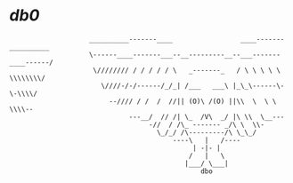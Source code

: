 # _____db0_____

                        __________-------____                 ____-------__________
                        \------____-------___--__---------__--___-------____------/
                         \//////// / / / / / \   _-------_   / \ \ \ \ \ \\\\\\\\/
                           \////-/-/------/_/_| /___   ___\ |_\_\------\-\-\\\\/
                             --//// / /  /  //|| (O)\ /(O) ||\\  \  \ \ \\\\--
                                  ---__/  // /| \_  /V\  _/ |\ \\  \__---
                                       -//  / /\_ ------- _/\ \  \\-
                                         \_/_/ /\---------/\ \_\_/
                                             ----\   |   /----
                                                  | -|- |
                                                 /   |   \
                                                |___/ \___|
                                                    dbo


